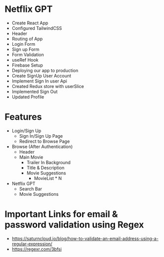 # Netflix GPT
- Create React App
- Configured TailwindCSS
- Header
- Routing of App
- Login Form
- Sign up Form
- Form Validation
- useRef Hook
- Firebase Setup
- Deploying our app to production
- Create SignUp User Account
- Implement Sign In user Api
- Created Redux store with userSlice
- Implemented Sign Out
- Updated Profile

# Features
- Login/Sign Up
    - Sign In/Sign Up Page
    - Redirect to Browse Page
- Browse (After Authentication)
    - Header
    - Main Movie
        - Trailer In Background
        - Title & Description
        - Movie Suggestions
            - MovieList * N
- Netflix GPT
    - Search Bar
    - Movie Suggestions


# Important Links for email & password validation using Regex
- https://saturncloud.io/blog/how-to-validate-an-email-address-using-a-regular-expression/
- https://regexr.com/3bfsi

